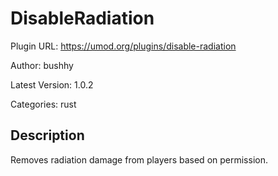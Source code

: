# DisableRadiation

Plugin URL: https://umod.org/plugins/disable-radiation

Author: bushhy

Latest Version: 1.0.2

Categories: rust

## Description

Removes radiation damage from players based on permission.
